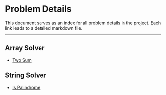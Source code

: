 # Problem Details

This document serves as an index for all problem details in the project. Each link leads to a detailed markdown file.

---

## Array Solver

- [Two Sum](ProblemDetails/TwoSum.md)

## String Solver

- [Is Palindrome](ProblemDetails/IsPalindrome.md)